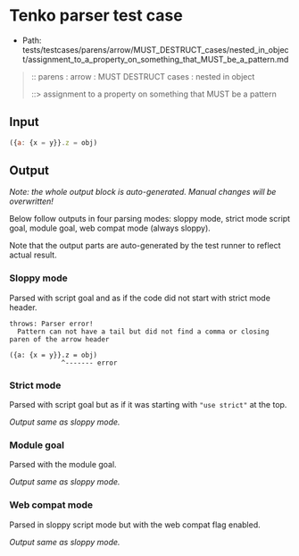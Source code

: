 # Tenko parser test case

- Path: tests/testcases/parens/arrow/MUST_DESTRUCT_cases/nested_in_object/assignment_to_a_property_on_something_that_MUST_be_a_pattern.md

> :: parens : arrow : MUST DESTRUCT cases : nested in object
>
> ::> assignment to a property on something that MUST be a pattern

## Input


`````js
({a: {x = y}}.z = obj)
`````

## Output

_Note: the whole output block is auto-generated. Manual changes will be overwritten!_

Below follow outputs in four parsing modes: sloppy mode, strict mode script goal, module goal, web compat mode (always sloppy).

Note that the output parts are auto-generated by the test runner to reflect actual result.

### Sloppy mode

Parsed with script goal and as if the code did not start with strict mode header.

`````
throws: Parser error!
  Pattern can not have a tail but did not find a comma or closing paren of the arrow header

({a: {x = y}}.z = obj)
             ^------- error
`````

### Strict mode

Parsed with script goal but as if it was starting with `"use strict"` at the top.

_Output same as sloppy mode._

### Module goal

Parsed with the module goal.

_Output same as sloppy mode._

### Web compat mode

Parsed in sloppy script mode but with the web compat flag enabled.

_Output same as sloppy mode._
